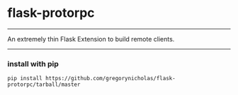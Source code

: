 # flask-protorpc

--------------

An extremely thin Flask Extension to build remote clients.

----

### install with pip
`pip install https://github.com/gregorynicholas/flask-protorpc/tarball/master`
